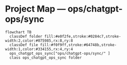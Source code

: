 # Project Map — ops/chatgpt-ops/sync

```mermaid
flowchart TB
  classDef folder fill:#e0f2fe,stroke:#0284c7,stroke-width:2,color:#075985,rx:8,ry:8
  classDef file fill:#f0f9ff,stroke:#64748b,stroke-width:1,color:#334155,rx:4,ry:4
  ops_chatgpt_ops_sync["ops/chatgpt-ops/sync/" ]
  class ops_chatgpt_ops_sync folder
```
